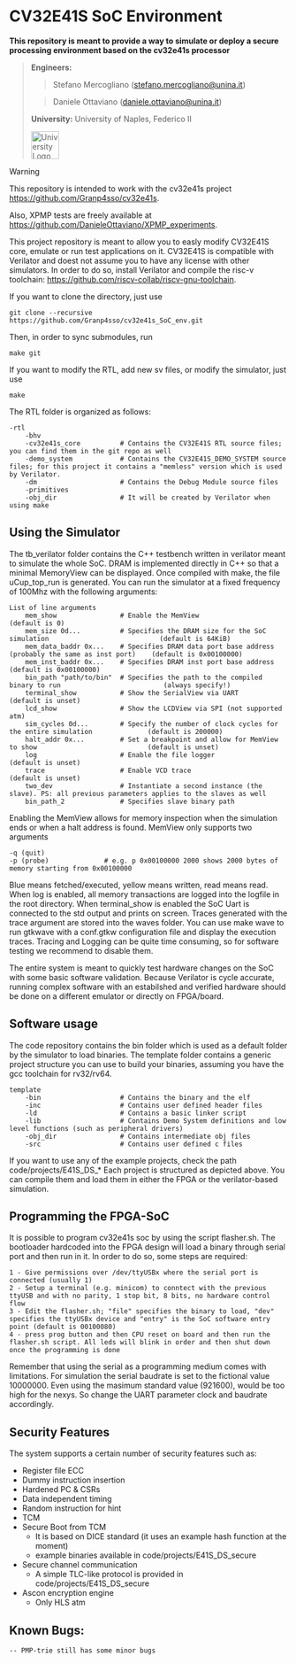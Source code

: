 # CV32E41S SoC Environment                                           

**This repository is meant to provide a way to simulate or deploy a secure processing environment based on the cv32e41s processor**

> **Engineers:** 
> > Stefano Mercogliano ([stefano.mercogliano@unina.it](mailto:stefano.mercogliano@unina.it))
> 
> > Daniele Ottaviano ([daniele.ottaviano@unina.it](mailto:daniele.ottaviano@unina.it)) 
>
> **University:** University of Naples, Federico II
>
>  <img src="https://upload.wikimedia.org/wikipedia/commons/a/a1/Napoli_university_logo.svg" alt="University Logo" width="50"/>

> [!WARNING]
> This repository is intended to work with the cv32e41s project https://github.com/Granp4sso/cv32e41s.
>
> Also, XPMP tests are freely available at https://github.com/DanieleOttaviano/XPMP_experiments.


This project repository is meant to allow you to easly modify CV32E41S core, emulate or run test applications on it.
CV32E41S is compatible with Verilator and doest not assume you to have any license with other simulators.
In order to do so, install Verilator and compile the risc-v toolchain: https://github.com/riscv-collab/riscv-gnu-toolchain.

If you want to clone the directory, just use
```
git clone --recursive https://github.com/Granp4sso/cv32e41s_SoC_env.git
```
Then, in order to sync submodules, run
```
make git
```
If you want to modify the RTL, add new sv files, or modify the simulator, just use
```
make
```
The RTL folder is organized as follows:

```
-rtl
    -bhv
    -cv32e41s_core          # Contains the CV32E41S RTL source files; you can find them in the git repo as well
    -demo_system            # Contains the CV32E41S_DEMO_SYSTEM source files; for this project it contains a "memless" version which is used by Verilator.
    -dm                     # Contains the Debug Module source files
    -primitives             
    -obj_dir                # It will be created by Verilator when using make
```

## Using the Simulator

The tb_verilator folder contains the C++ testbench written in verilator meant to simulate the whole SoC. DRAM is implemented directly
in C++ so that a minimal MemoryView can be displayed. Once compiled with make, the file uCup_top_run is generated. 
You can run the simulator at a fixed frequency of 100Mhz with the following arguments:

```
List of line arguments
    mem_show                # Enable the MemView                                                        (default is 0)
    mem_size 0d...          # Specifies the DRAM size for the SoC simulation                            (default is 64KiB)
    mem_data_baddr 0x...    # Specifies DRAM data port base address (probably the same as inst port)    (default is 0x00100000)
    mem_inst_baddr 0x...    # Specifies DRAM inst port base address                                     (default is 0x00100000)
    bin_path "path/to/bin"  # Specifies the path to the compiled binary to run                          (always specify!)
    terminal_show           # Show the SerialView via UART                                              (default is unset)
    lcd_show                # Show the LCDView via SPI (not supported atm)
    sim_cycles 0d...        # Specify the number of clock cycles for the entire simulation              (default is 200000)
    halt_addr 0x...         # Set a breakpoint and allow for MemView to show                            (default is unset)
    log                     # Enable the file logger                                                    (default is unset)
    trace                   # Enable VCD trace                                                          (default is unset)
    two_dev					# Instantiate a second instance (the slave). PS: all previous parameters applies to the slaves as well
    bin_path_2				# Specifies slave binary path
```

Enabling the MemView allows for memory inspection when the simulation ends or when a halt address is found. MemView only supports two arguments
```
-q (quit)
-p (probe)              # e.g. p 0x00100000 2000 shows 2000 bytes of memory starting from 0x00100000
```
Blue means fetched/executed, yellow means written, read means read.
When log is enabled, all memory transactions are logged into the logfile in the root directory.
When terminal_show is enabled the SoC Uart is connected to the std output and prints on screen.
Traces generated with the trace argument are stored into the waves folder. You can use make wave to run gtkwave with a conf.gtkw configuration
file and display the execution traces.
Tracing and Logging can be quite time consuming, so for software testing we recommend to disable them.
    
The entire system is meant to quickly test hardware changes on the SoC with some basic software validation. Because Verilator is cycle accurate, running complex software with an estabilshed and verified
hardware should be done on a different emulator or directly on FPGA/board.

## Software usage

The code repository contains the bin folder which is used as a default folder by the simulator to load binaries.
The template folder contains a generic project structure you can use to build your binaries, assuming you have the gcc toolchain for rv32/rv64.
```
template
    -bin                    # Contains the binary and the elf
    -inc                    # Contains user defined header files
    -ld                     # Contains a basic linker script
    -lib                    # Contains Demo System definitions and low level functions (such as peripheral drivers)
    -obj_dir                # Contains intermediate obj files
    -src                    # Contains user defined c files
```
If you want to use any of the example projects, check the path code/projects/E41S_DS_*
Each project is structured as depicted above. 
You can compile them and load them in either the FPGA or the verilator-based simulation.

## Programming the FPGA-SoC    

It is possible to program cv32e41s soc by using the script flasher.sh. The bootloader hardcoded into the
FPGA design will load a binary through serial port and then run in it.
In order to do so, some steps are required:
```
1 - Give permissions over /dev/ttyUSBx where the serial port is connected (usually 1)
2 - Setup a terminal (e.g. minicom) to conntect with the previous ttyUSB and with no parity, 1 stop bit, 8 bits, no hardware control flow
3 - Edit the flasher.sh; "file" specifies the binary to load, "dev" specifies the ttyUSBx device and "entry" is the SoC software entry point (default is 00100080)
4 - press prog button and then CPU reset on board and then run the flasher.sh script. All leds will blink in order and then shut down once the programming is done
```
Remember that using the serial as a programming medium comes with limitations. For simulation the serial baudrate is set to the fictional value 10000000.
Even using the masimum standard value (921600), would be too high for the nexys. So change the UART parameter clock and baudrate accordingly.

## Security Features

The system supports a certain number of security features such as:
- Register file ECC
- Dummy instruction insertion
- Hardened PC & CSRs
- Data independent timing
- Random instruction for hint 
- TCM
- Secure Boot from TCM
    - It is based on DICE standard (it uses an example hash function at the moment)
    - example binaries available in code/projects/E41S_DS_secure
- Secure channel communication 
    - A simple TLC-like protocol is provided in code/projects/E41S_DS_secure
- Ascon encryption engine
    - Only HLS atm

## Known Bugs:
```
-- PMP-trie still has some minor bugs
```
